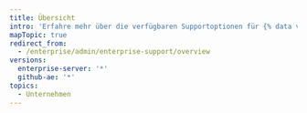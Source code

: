 ```yaml
---
title: Übersicht
intro: 'Erfahre mehr über die verfügbaren Supportoptionen für {% data variables.product.product_name %}.'
mapTopic: true
redirect_from:
  - /enterprise/admin/enterprise-support/overview
versions:
  enterprise-server: '*'
  github-ae: '*'
topics:
  - Unternehmen
---
```


